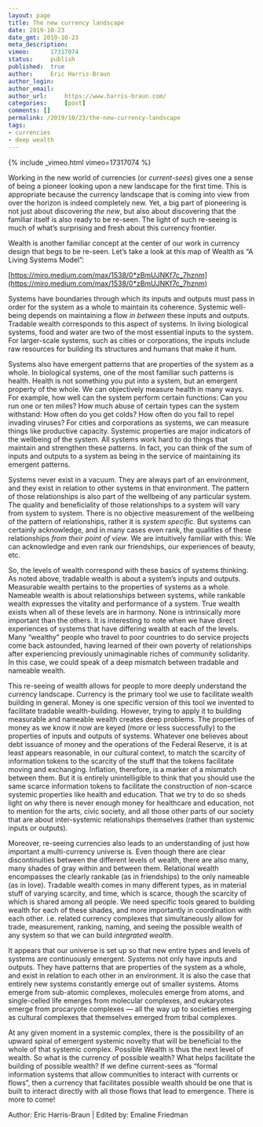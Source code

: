 ```yaml
---
layout: page
title: The new currency landscape
date: 2019-10-23
date_gmt: 2019-10-23
meta_description: 
vimeo: 		17317074
status: 	publish
published: 	true
author: 	Eric Harris-Braun
author_login: 	
author_email: 	
author_url: 	https://www.harris-braun.com/
categories: 	[post]
comments: []
permalink: /2019/10/23/the-new-currency-landscape
tags:
- currencies
- deep wealth
---
```


{% include _vimeo.html vimeo=17317074 %}

Working in the new world of currencies (or *current-sees*) gives one a sense of being a pioneer looking upon a new landscape for the first time. This is appropriate because the currency landscape that is coming into view from over the horizon is indeed completely new. Yet, a big part of pioneering is not just about discovering *the new*, but also about discovering that the familiar itself is also ready to be re-seen. The light of such re-seeing is much of what’s surprising and fresh about this currency frontier.

Wealth is another familiar concept at the center of our work in currency design that begs to be re-seen. Let’s take a look at this map of Wealth as “A Living Systems Model”:

[https://miro.medium.com/max/1538/0*zBmUJNKf7c_7hznm](https://miro.medium.com/max/1538/0*zBmUJNKf7c_7hznm)

Systems have boundaries through which its inputs and outputs must pass in order for the system as a whole to maintain its coherence. Systemic well-being depends on maintaining a flow *in between* these inputs and outputs. Tradable wealth corresponds to this aspect of systems. In living biological systems, food and water are two of the most essential inputs to the system. For larger-scale systems, such as cities or corporations, the inputs include raw resources for building its structures and humans that make it hum.

Systems also have emergent patterns that are properties of the system as a whole. In biological systems, one of the most familiar such patterns is health. Health is not something you put into a system, but an emergent property of the whole. We can objectively measure health in many ways. For example, how well can the system perform certain functions: Can you run one or ten miles? How much abuse of certain types can the system withstand: How often do you get colds? How often do you fail to repel invading viruses? For cities and corporations as systems, we can measure things like productive capacity. Systemic properties are major indicators of the wellbeing of the system. All systems work hard to do things that maintain and strengthen these patterns. In fact, you can think of the sum of inputs and outputs to a system as being in the service of maintaining its emergent patterns.

Systems never exist in a vacuum. They are always part of an environment, and they exist in relation to other systems in that environment. The pattern of those relationships is also part of the wellbeing of any particular system. The quality and beneficiality of those relationships to a system will vary from system to system. There is no objective measurement of the wellbeing of the pattern of relationships, rather it is *system specific*. But systems can certainly acknowledge, and in many cases even rank, the qualities of these relationships *from their point of view*. We are intuitively familiar with this: We can acknowledge and even rank our friendships, our experiences of beauty, etc.

So, the levels of wealth correspond with these basics of systems thinking. As noted above, tradable wealth is about a system’s inputs and outputs. Measurable wealth pertains to the properties of systems as a whole. Nameable wealth is about relationships between systems, while rankable wealth expresses the vitality and performance of a system. True wealth exists when all of these levels are in harmony. None is intrinsically more important than the others. It is interesting to note when we have direct experiences of systems that have differing wealth at each of the levels. Many “wealthy” people who travel to poor countries to do service projects come back astounded, having learned of their own poverty of relationships after experiencing previously unimaginable riches of community solidarity. In this case, we could speak of a deep mismatch between tradable and nameable wealth.

This re-seeing of wealth allows for people to more deeply understand the currency landscape. Currency is the primary tool we use to facilitate wealth building in general. Money is one specific version of this tool we invented to facilitate tradable wealth-building. However, trying to apply it to building measurable and nameable wealth creates deep problems. The properties of money as we know it now are keyed (more or less successfully) to the properties of inputs and outputs of systems. Whatever one believes about debt issuance of money and the operations of the Federal Reserve, it is at least appears reasonable, in our cultural context, to match the scarcity of information tokens to the scarcity of the stuff that the tokens facilitate moving and exchanging. Inflation, therefore, is a marker of a mismatch between them. But it is entirely unintelligible to think that you should use the same scarce information tokens to facilitate the construction of non-scarce systemic properties like health and education. That we try to do so sheds light on why there is never enough money for healthcare and education, not to mention for the arts, civic society, and all those other parts of our society that are about inter-systemic relationships themselves (rather than systemic inputs or outputs).

Moreover, re-seeing currencies also leads to an understanding of just how important a multi-currency universe is. Even though there are clear discontinuities between the different levels of wealth, there are also many, many shades of gray within and between them. Relational wealth encompasses the clearly rankable (as in friendships) to the only nameable (as in love). Tradable wealth comes in many different types, as in material stuff of varying scarcity, and time, which is scarce, though the scarcity of which is shared among all people. We need specific tools geared to building wealth for each of these shades, and more importantly in coordination with each other. i.e. related currency complexes that simultaneously allow for trade, measurement, ranking, naming, and seeing the possible wealth of any system so that we can build *integrated wealth*.

It appears that our universe is set up so that new entire types and levels of systems are continuously emergent. Systems not only have inputs and outputs. They have patterns that are properties of the system as a whole, and exist in relation to each other in an environment. It is also the case that entirely new systems constantly emerge out of smaller systems. Atoms emerge from sub-atomic complexes, molecules emerge from atoms, and single-celled life emerges from molecular complexes, and eukaryotes emerge from procaryote complexes — all the way up to societies emerging as cultural complexes that themselves emerged from tribal complexes.

At any given moment in a systemic complex, there is the possibility of an upward spiral of emergent systemic novelty that will be beneficial to the whole of that systemic complex. Possible Wealth is thus the next level of wealth. So what is the currency of possible wealth? What helps facilitate the building of possible wealth? If we define current-sees as “formal information systems that allow communities to interact with currents or flows”, then a currency that facilitates possible wealth should be one that is built to interact directly with all those flows that lead to emergence. There is more to come!

Author: Eric Harris-Braun | Edited by: Emaline Friedman
